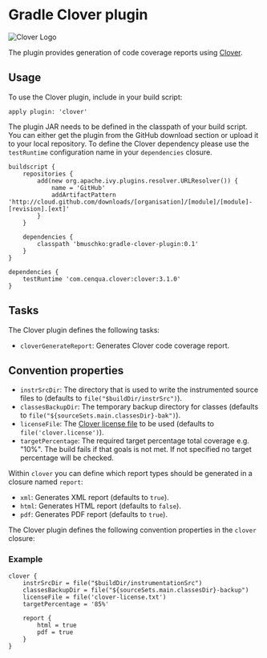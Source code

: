 # Gradle Clover plugin

![Clover Logo](https://www.appfusions.com/download/attachments/131128/LOGO_Clover_dark.png)

The plugin provides generation of code coverage reports using [Clover](http://www.atlassian.com/software/clover/).

## Usage

To use the Clover plugin, include in your build script:

    apply plugin: 'clover'

The plugin JAR needs to be defined in the classpath of your build script. You can either get the plugin from the GitHub download
section or upload it to your local repository. To define the Clover dependency please use the `testRuntime`
configuration name in your `dependencies` closure.

    buildscript {
        repositories {
            add(new org.apache.ivy.plugins.resolver.URLResolver()) {
                name = 'GitHub'
                addArtifactPattern 'http://cloud.github.com/downloads/[organisation]/[module]/[module]-[revision].[ext]'
            }
        }

        dependencies {
            classpath 'bmuschko:gradle-clover-plugin:0.1'
        }
    }

    dependencies {
        testRuntime 'com.cenqua.clover:clover:3.1.0'
    }

## Tasks

The Clover plugin defines the following tasks:

* `cloverGenerateReport`: Generates Clover code coverage report.

## Convention properties

* `instrSrcDir`: The directory that is used to write the instrumented source files to (defaults to `file("$buildDir/instrSrc")`).
* `classesBackupDir`: The temporary backup directory for classes (defaults to `file("${sourceSets.main.classesDir}-bak")`).
* `licenseFile`: The [Clover license file](http://confluence.atlassian.com/display/CLOVER/How+to+configure+your+clover.license)
to be used (defaults to `file('clover.license')`).
* `targetPercentage`: The required target percentage total coverage e.g. "10%". The build fails if that goals is not met.
If not specified no target percentage will be checked.

Within `clover` you can define which report types should be generated in a closure named `report`:

* `xml`: Generates XML report (defaults to `true`).
* `html`: Generates HTML report (defaults to `false`).
* `pdf`: Generates PDF report (defaults to `true`).

The Clover plugin defines the following convention properties in the `clover` closure:

### Example

    clover {
        instrSrcDir = file("$buildDir/instrumentationSrc")
        classesBackupDir = file("${sourceSets.main.classesDir}-backup")
        licenseFile = file('clover-license.txt')
        targetPercentage = '85%'

        report {
            html = true
            pdf = true
        }
    }